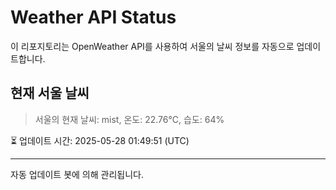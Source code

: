 
# Weather API Status

이 리포지토리는 OpenWeather API를 사용하여 서울의 날씨 정보를 자동으로 업데이트합니다.

## 현재 서울 날씨
> 서울의 현재 날씨: mist, 온도: 22.76°C, 습도: 64%

⏳ 업데이트 시간: 2025-05-28 01:49:51 (UTC)

---
자동 업데이트 봇에 의해 관리됩니다.
